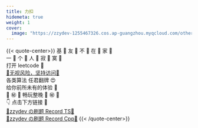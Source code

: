 ```yaml
---
title: 力扣
hidemeta: true
weight: 1
cover:
  image: "https://zzydev-1255467326.cos.ap-guangzhou.myqcloud.com/other/cover/leetcode.png"
---
```


{{< quote-center>}}
基 💎 友 💎 不 💎 在 💎 家 💎  
一 💎 个 💎 人 💎 寂 💎 寞 💎  
打开 leetcode 🤫  
[🔞无视风险，坚持访问🤤](https://leetcode.cn/u/zzydev/)  
各类算法  任君翻牌 😍  
给你前所未有的体验 🥵     
💎 ㊙ 🔞 畅玩整晚 🔞 ㊙ 💎   
👇 点击下方链接 🔗   
[🙈zzydev の刷题 Record TS🎥](https://github.com/zzydev/leetcode-solution)   
[💋zzydev の刷题 Record Cpp🎥](https://zzydev.notion.site/LeetCode-14dac367eadb4916ad51779c0ba26f4f)
{{< /quote-center>}}
